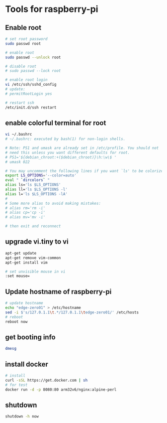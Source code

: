 # Tools for raspberry-pi

## Enable root

``` BASH
# set root password
sudo passwd root

# enable root
sudo passwd --unlock root

# disable root
# sudo passwd --lock root

# enable root login
vi /etc/ssh/sshd_config
# update:
# permitRootLogin yes

# restart ssh
/etc/init.d/ssh restart
```

## enable colorful terminal for root

``` BASH
vi ~/.bashrc
# ~/.bashrc: executed by bash(1) for non-login shells.

# Note: PS1 and umask are already set in /etc/profile. You should not
# need this unless you want different defaults for root.
# PS1='${debian_chroot:+($debian_chroot)}\h:\w\$ '
# umask 022

# You may uncomment the following lines if you want `ls' to be colorized:
export LS_OPTIONS='--color=auto'
eval " `dircolors` "
alias ls='ls $LS_OPTIONS'
alias ll='ls $LS_OPTIONS -l'
alias l='ls $LS_OPTIONS -lA'
#
# Some more alias to avoid making mistakes:
# alias rm='rm -i'
# alias cp='cp -i'
# alias mv='mv -i'

# then exit and reconnect
```

## upgrade vi.tiny to vi

``` BASH
apt-get update
apt-get remove vim-common
apt-get install vim

# set unvisible mouse in vi
:set mouse=
```

## Update hostname of raspberry-pi

``` BASH
# update hostname
echo "edge-zero01" > /etc/hostname
sed -i $'s/127.0.1.1\t.*/127.0.1.1\tedge-zero01/' /etc/hosts
# reboot
reboot now
```

## get booting info

``` BASH
dmesg
```

## install docker

``` BASH
# install
curl -sSL https://get.docker.com | sh
# for test
docker run -d -p 8080:80 arm32v6/nginx:alpine-perl
```

## shutdown

``` BASH
shutdown -h now
```
